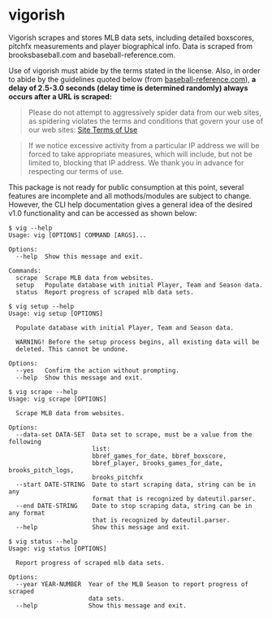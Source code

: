 # vigorish

Vigorish scrapes and stores MLB data sets, including detailed boxscores, pitchfx measurements and player biographical info. Data is scraped from brooksbaseball.com and baseball-reference.com.

Use of vigorish must abide by the terms stated in the license. Also, in order to abide by the guidelines quoted below (from [baseball-reference.com](https://www.sports-reference.com/data_use.html)), __a delay of 2.5-3.0 seconds (delay time is determined randomly) always occurs after a URL is scraped:__

> Please do not attempt to aggressively spider data from our web sites, as spidering violates the terms and conditions that govern your use of our web sites: [Site Terms of Use](https://www.sports-reference.com/termsofuse.html)

> If we notice excessive activity from a particular IP address we will be forced to take appropriate measures, which will include, but not be limited to, blocking that IP address. We thank you in advance for respecting our terms of use.

This package is not ready for public consumption at this point, several features are incomplete and all mothods/modules are subject to change. However, the CLI help documentation gives a general idea of the desired v1.0 functionality and can be accessed as shown below:

```shell
$ vig --help
Usage: vig [OPTIONS] COMMAND [ARGS]...

Options:
  --help  Show this message and exit.

Commands:
  scrape  Scrape MLB data from websites.
  setup   Populate database with initial Player, Team and Season data.
  status  Report progress of scraped mlb data sets.
```

```shell
$ vig setup --help
Usage: vig setup [OPTIONS]

  Populate database with initial Player, Team and Season data.

  WARNING! Before the setup process begins, all existing data will be
  deleted. This cannot be undone.

Options:
  --yes   Confirm the action without prompting.
  --help  Show this message and exit.
```

```shell
$ vig scrape --help
Usage: vig scrape [OPTIONS]

  Scrape MLB data from websites.

Options:
  --data-set DATA-SET  Data set to scrape, must be a value from the following
                       list:
                       bbref_games_for_date, bbref_boxscore,
                       bbref_player, brooks_games_for_date, brooks_pitch_logs,
                       brooks_pitchfx
  --start DATE-STRING  Date to start scraping data, string can be in any
                       format that is recognized by dateutil.parser.
  --end DATE-STRING    Date to stop scraping data, string can be in any format
                       that is recognized by dateutil.parser.
  --help               Show this message and exit.
```

```shell
$ vig status --help
Usage: vig status [OPTIONS]

  Report progress of scraped mlb data sets.

Options:
  --year YEAR-NUMBER  Year of the MLB Season to report progress of scraped
                      data sets.
  --help              Show this message and exit.
```
